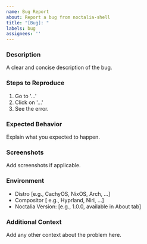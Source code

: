 ```yaml
---
name: Bug Report
about: Report a bug from noctalia-shell
title: "[Bug]: "
labels: bug
assignees: ''
---
```


### Description
A clear and concise description of the bug.

### Steps to Reproduce
1. Go to '...'
2. Click on '...'
3. See the error.

### Expected Behavior
Explain what you expected to happen.

### Screenshots
Add screenshots if applicable.

### Environment
- Distro [e.g., CachyOS, NixOS, Arch, ...]
- Compositor [ e.g., Hyprland, Niri, ...]
- Noctalia Version: [e.g., 1.0.0, available in About tab]

### Additional Context
Add any other context about the problem here.
